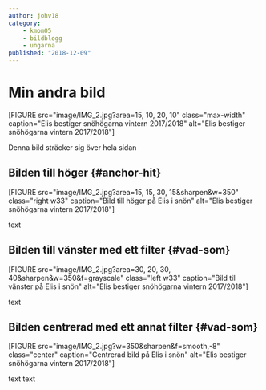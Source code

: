 ```yaml
---
author: johv18
category:
    - kmom05
    - bildblogg
    - ungarna
published: "2018-12-09"
---
```

Min andra bild
==================================

[FIGURE src="image/IMG_2.jpg?area=15, 10, 20, 10" class="max-width" caption="Elis bestiger snöhögarna vintern 2017/2018" alt="Elis bestiger snöhögarna vintern 2017/2018"]

<!--more-->
Denna bild sträcker sig över hela sidan

## Bilden till höger {#anchor-hit}

[FIGURE src="image/IMG_2.jpg?area=15, 15, 30, 15&sharpen&w=350" class="right w33" caption="Bild till höger på Elis i snön" alt="Elis bestiger snöhögarna vintern 2017/2018"]

text  




##  Bilden till vänster med ett filter {#vad-som}

[FIGURE src="image/IMG_2.jpg?area=30, 20, 30, 40&sharpen&w=350&f=grayscale" class="left w33" caption="Bild till vänster på Elis i snön" alt="Elis bestiger snöhögarna vintern 2017/2018"]

text  

##  Bilden centrerad med ett annat filter {#vad-som}

[FIGURE src="image/IMG_2.jpg?w=350&sharpen&f=smooth,-8" class="center" caption="Centrerad bild på Elis i snön" alt="Elis bestiger snöhögarna vintern 2017/2018"]

text text
